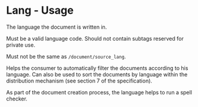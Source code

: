 # Lang - Usage

The language the document is written in.

Must be a valid language code.
Should not contain subtags reserved for private use.

Must not be the same as `/document/source_lang`.

Helps the consumer to automatically filter the documents according to his language.
Can also be used to sort the documents by language within the distribution mechanism (see section 7 of the specification).

As part of the document creation process, the language helps to run a spell checker.
